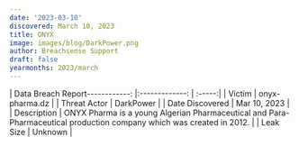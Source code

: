 ```yaml
---
date: '2023-03-10'
discovered: March 10, 2023
title: ONYX
image: images/blog/DarkPower.png
author: Breachsense Support
draft: false
yearmonths: 2023/march
---
```


| Data Breach Report------------:     |:-------------:    | :-----:|
| Victim      | onyx-pharma.dz      | 
| Threat Actor      | DarkPower      | 
| Date Discovered      | Mar 10, 2023      | 
| Description      | ONYX Pharma is a young Algerian Pharmaceutical and Para-Pharmaceutical production company which was created in 2012.      | 
| Leak Size      | Unknown      | 

